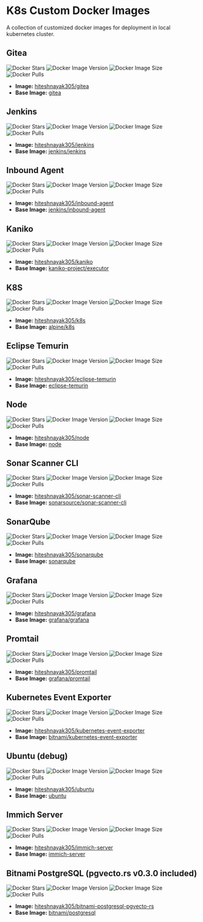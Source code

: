 # K8s Custom Docker Images

A collection of customized docker images for deployment in local kubernetes cluster.

## Gitea

![Docker Stars](https://img.shields.io/docker/stars/hiteshnayak305/gitea)
![Docker Image Version](https://img.shields.io/docker/v/hiteshnayak305/gitea)
![Docker Image Size](https://img.shields.io/docker/image-size/hiteshnayak305/gitea)
![Docker Pulls](https://img.shields.io/docker/pulls/hiteshnayak305/gitea)

- **Image:** [hiteshnayak305/gitea](https://hub.docker.com/r/hiteshnayak305/gitea)
- **Base Image:** [gitea](https://docker.gitea.com/gitea)

## Jenkins

![Docker Stars](https://img.shields.io/docker/stars/hiteshnayak305/jenkins)
![Docker Image Version](https://img.shields.io/docker/v/hiteshnayak305/jenkins)
![Docker Image Size](https://img.shields.io/docker/image-size/hiteshnayak305/jenkins)
![Docker Pulls](https://img.shields.io/docker/pulls/hiteshnayak305/jenkins)

- **Image:** [hiteshnayak305/jenkins](https://hub.docker.com/r/hiteshnayak305/jenkins)
- **Base Image:** [jenkins/jenkins](https://hub.docker.com/r/jenkins/jenkins)

## Inbound Agent

![Docker Stars](https://img.shields.io/docker/stars/hiteshnayak305/inbound-agent)
![Docker Image Version](https://img.shields.io/docker/v/hiteshnayak305/inbound-agent)
![Docker Image Size](https://img.shields.io/docker/image-size/hiteshnayak305/inbound-agent)
![Docker Pulls](https://img.shields.io/docker/pulls/hiteshnayak305/inbound-agent)

- **Image:** [hiteshnayak305/inbound-agent](https://hub.docker.com/r/hiteshnayak305/inbound-agent)
- **Base Image:** [jenkins/inbound-agent](https://hub.docker.com/r/jenkins/inbound-agent)

## Kaniko

![Docker Stars](https://img.shields.io/docker/stars/hiteshnayak305/kaniko)
![Docker Image Version](https://img.shields.io/docker/v/hiteshnayak305/kaniko)
![Docker Image Size](https://img.shields.io/docker/image-size/hiteshnayak305/kaniko)
![Docker Pulls](https://img.shields.io/docker/pulls/hiteshnayak305/kaniko)

- **Image:** [hiteshnayak305/kaniko](https://hub.docker.com/r/hiteshnayak305/kaniko)
- **Base Image:** [kaniko-project/executor](https://gcr.io/kaniko-project/executor)

## K8S

![Docker Stars](https://img.shields.io/docker/stars/hiteshnayak305/k8s)
![Docker Image Version](https://img.shields.io/docker/v/hiteshnayak305/k8s)
![Docker Image Size](https://img.shields.io/docker/image-size/hiteshnayak305/k8s)
![Docker Pulls](https://img.shields.io/docker/pulls/hiteshnayak305/k8s)

- **Image:** [hiteshnayak305/k8s](https://hub.docker.com/r/hiteshnayak305/k8s)
- **Base Image:** [alpine/k8s](https://hub.docker.com/r/alpine/k8s)

## Eclipse Temurin

![Docker Stars](https://img.shields.io/docker/stars/hiteshnayak305/eclipse-temurin)
![Docker Image Version](https://img.shields.io/docker/v/hiteshnayak305/eclipse-temurin)
![Docker Image Size](https://img.shields.io/docker/image-size/hiteshnayak305/eclipse-temurin)
![Docker Pulls](https://img.shields.io/docker/pulls/hiteshnayak305/eclipse-temurin)

- **Image:** [hiteshnayak305/eclipse-temurin](https://hub.docker.com/r/hiteshnayak305/eclipse-temurin)
- **Base Image:** [eclipse-temurin](https://hub.docker.com/_/eclipse-temurin)

## Node

![Docker Stars](https://img.shields.io/docker/stars/hiteshnayak305/node)
![Docker Image Version](https://img.shields.io/docker/v/hiteshnayak305/node)
![Docker Image Size](https://img.shields.io/docker/image-size/hiteshnayak305/node)
![Docker Pulls](https://img.shields.io/docker/pulls/hiteshnayak305/node)

- **Image:** [hiteshnayak305/node](https://hub.docker.com/r/hiteshnayak305/node)
- **Base Image:** [node](https://hub.docker.com/_/node)

## Sonar Scanner CLI

![Docker Stars](https://img.shields.io/docker/stars/hiteshnayak305/sonar-scanner-cli)
![Docker Image Version](https://img.shields.io/docker/v/hiteshnayak305/sonar-scanner-cli)
![Docker Image Size](https://img.shields.io/docker/image-size/hiteshnayak305/sonar-scanner-cli)
![Docker Pulls](https://img.shields.io/docker/pulls/hiteshnayak305/sonar-scanner-cli)

- **Image:** [hiteshnayak305/sonar-scanner-cli](https://hub.docker.com/r/hiteshnayak305/sonar-scanner-cli)
- **Base Image:** [sonarsource/sonar-scanner-cli](https://hub.docker.com/r/sonarsource/sonar-scanner-cli)

## SonarQube

![Docker Stars](https://img.shields.io/docker/stars/hiteshnayak305/sonarqube)
![Docker Image Version](https://img.shields.io/docker/v/hiteshnayak305/sonarqube)
![Docker Image Size](https://img.shields.io/docker/image-size/hiteshnayak305/sonarqube)
![Docker Pulls](https://img.shields.io/docker/pulls/hiteshnayak305/sonarqube)

- **Image:** [hiteshnayak305/sonarqube](https://hub.docker.com/r/hiteshnayak305/sonarqube)
- **Base Image:** [sonarqube](https://hub.docker.com/_/sonarqube)

## Grafana

![Docker Stars](https://img.shields.io/docker/stars/hiteshnayak305/grafana)
![Docker Image Version](https://img.shields.io/docker/v/hiteshnayak305/grafana)
![Docker Image Size](https://img.shields.io/docker/image-size/hiteshnayak305/grafana)
![Docker Pulls](https://img.shields.io/docker/pulls/hiteshnayak305/grafana)

- **Image:** [hiteshnayak305/grafana](https://hub.docker.com/r/hiteshnayak305/grafana)
- **Base Image:** [grafana/grafana](https://hub.docker.com/grafana/grafana)

## Promtail

![Docker Stars](https://img.shields.io/docker/stars/hiteshnayak305/promtail)
![Docker Image Version](https://img.shields.io/docker/v/hiteshnayak305/promtail)
![Docker Image Size](https://img.shields.io/docker/image-size/hiteshnayak305/promtail)
![Docker Pulls](https://img.shields.io/docker/pulls/hiteshnayak305/promtail)

- **Image:** [hiteshnayak305/promtail](https://hub.docker.com/r/hiteshnayak305/promtail)
- **Base Image:** [grafana/promtail](https://hub.docker.com/grafana/promtail)

## Kubernetes Event Exporter

![Docker Stars](https://img.shields.io/docker/stars/hiteshnayak305/kubernetes-event-exporter)
![Docker Image Version](https://img.shields.io/docker/v/hiteshnayak305/kubernetes-event-exporter)
![Docker Image Size](https://img.shields.io/docker/image-size/hiteshnayak305/kubernetes-event-exporter)
![Docker Pulls](https://img.shields.io/docker/pulls/hiteshnayak305/kubernetes-event-exporter)

- **Image:** [hiteshnayak305/kubernetes-event-exporter](https://hub.docker.com/r/hiteshnayak305/kubernetes-event-exporter)
- **Base Image:** [bitnami/kubernetes-event-exporter](https://hub.docker.com/r/bitnami/kubernetes-event-exporter)

## Ubuntu (debug)

![Docker Stars](https://img.shields.io/docker/stars/hiteshnayak305/ubuntu)
![Docker Image Version](https://img.shields.io/docker/v/hiteshnayak305/ubuntu)
![Docker Image Size](https://img.shields.io/docker/image-size/hiteshnayak305/ubuntu)
![Docker Pulls](https://img.shields.io/docker/pulls/hiteshnayak305/ubuntu)

- **Image:** [hiteshnayak305/ubuntu](https://hub.docker.com/r/hiteshnayak305/ubuntu)
- **Base Image:** [ubuntu](https://hub.docker.com/_/ubuntu)

## Immich Server

![Docker Stars](https://img.shields.io/docker/stars/hiteshnayak305/immich-server)
![Docker Image Version](https://img.shields.io/docker/v/hiteshnayak305/immich-server)
![Docker Image Size](https://img.shields.io/docker/image-size/hiteshnayak305/immich-server)
![Docker Pulls](https://img.shields.io/docker/pulls/hiteshnayak305/immich-server)

- **Image:** [hiteshnayak305/immich-server](https://hub.docker.com/r/hiteshnayak305/immich-server)
- **Base Image:** [immich-server](https://github.com/immich-app/immich/pkgs/container/immich-server)

## Bitnami PostgreSQL (pgvecto.rs v0.3.0 included)

![Docker Stars](https://img.shields.io/docker/stars/hiteshnayak305/bitnami-postgresql-pgvecto-rs)
![Docker Image Version](https://img.shields.io/docker/v/hiteshnayak305/bitnami-postgresql-pgvecto-rs)
![Docker Image Size](https://img.shields.io/docker/image-size/hiteshnayak305/bitnami-postgresql-pgvecto-rs)
![Docker Pulls](https://img.shields.io/docker/pulls/hiteshnayak305/bitnami-postgresql-pgvecto-rs)

- **Image:** [hiteshnayak305/bitnami-postgresql-pgvecto-rs](https://hub.docker.com/r/hiteshnayak305/bitnami-postgresql-pgvecto-rs)
- **Base Image:** [bitnami/postgresql](https://hub.docker.com/r/bitnami/postgresql)
